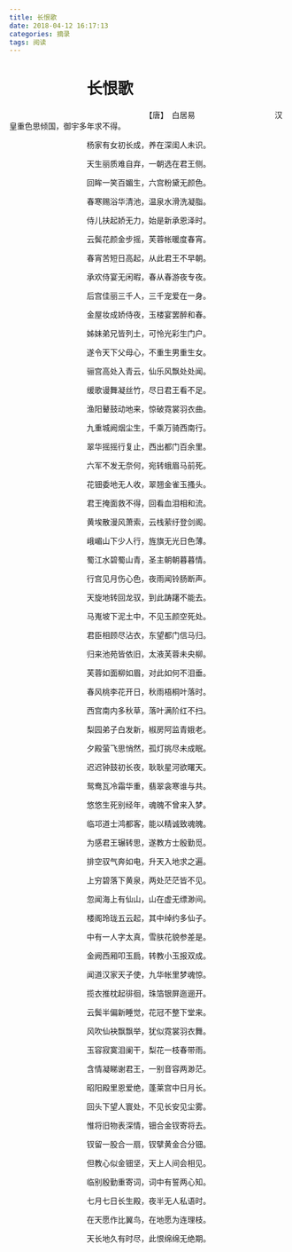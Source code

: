 ```yaml
---
title: 长恨歌
date: 2018-04-12 16:17:13
categories: 摘录
tags: 阅读
---
```

# 　　　　　长恨歌
　　　　　　　　　　　　　　　　　　【唐】　白居易
　　　　　　　　　　汉皇重色思倾国，御宇多年求不得。

　　　　　　　　　　杨家有女初长成，养在深闺人未识。

　　　　　　　　　　天生丽质难自弃，一朝选在君王侧。

　　　　　　　　　　回眸一笑百媚生，六宫粉黛无颜色。

　　　　　　　　　　春寒赐浴华清池，温泉水滑洗凝脂。

　　　　　　　　　　侍儿扶起娇无力，始是新承恩泽时。

　　　　　　　　　　云鬓花颜金步摇，芙蓉帐暖度春宵。

　　　　　　　　　　春宵苦短日高起，从此君王不早朝。

　　　　　　　　　　承欢侍宴无闲暇，春从春游夜专夜。

　　　　　　　　　　后宫佳丽三千人，三千宠爱在一身。

　　　　　　　　　　金屋妆成娇侍夜，玉楼宴罢醉和春。

　　　　　　　　　　姊妹弟兄皆列土，可怜光彩生门户。

　　　　　　　　　　遂令天下父母心，不重生男重生女。

　　　　　　　　　　骊宫高处入青云，仙乐风飘处处闻。

　　　　　　　　　　缓歌谩舞凝丝竹，尽日君王看不足。

　　　　　　　　　　渔阳鼙鼓动地来，惊破霓裳羽衣曲。

　　　　　　　　　　九重城阙烟尘生，千乘万骑西南行。

　　　　　　　　　　翠华摇摇行复止，西出都门百余里。

　　　　　　　　　　六军不发无奈何，宛转蛾眉马前死。

　　　　　　　　　　花钿委地无人收，翠翘金雀玉搔头。

　　　　　　　　　　君王掩面救不得，回看血泪相和流。

　　　　　　　　　　黄埃散漫风萧索，云栈萦纡登剑阁。

　　　　　　　　　　峨嵋山下少人行，旌旗无光日色薄。

　　　　　　　　　　蜀江水碧蜀山青，圣主朝朝暮暮情。

　　　　　　　　　　行宫见月伤心色，夜雨闻铃肠断声。

　　　　　　　　　　天旋地转回龙驭，到此踌躇不能去。

　　　　　　　　　　马嵬坡下泥土中，不见玉颜空死处。

　　　　　　　　　　君臣相顾尽沾衣，东望都门信马归。

　　　　　　　　　　归来池苑皆依旧，太液芙蓉未央柳。

　　　　　　　　　　芙蓉如面柳如眉，对此如何不泪垂。

　　　　　　　　　　春风桃李花开日，秋雨梧桐叶落时。

　　　　　　　　　　西宫南内多秋草，落叶满阶红不扫。

　　　　　　　　　　梨园弟子白发新，椒房阿监青娥老。

　　　　　　　　　　夕殿萤飞思悄然，孤灯挑尽未成眠。

　　　　　　　　　　迟迟钟鼓初长夜，耿耿星河欲曙天。

　　　　　　　　　　鸳鸯瓦冷霜华重，翡翠衾寒谁与共。

　　　　　　　　　　悠悠生死别经年，魂魄不曾来入梦。

　　　　　　　　　　临邛道士鸿都客，能以精诚致魂魄。

　　　　　　　　　　为感君王辗转思，遂教方士殷勤觅。

　　　　　　　　　　排空驭气奔如电，升天入地求之遍。

　　　　　　　　　　上穷碧落下黄泉，两处茫茫皆不见。

　　　　　　　　　　忽闻海上有仙山，山在虚无缥渺间。

　　　　　　　　　　楼阁玲珑五云起，其中绰约多仙子。

　　　　　　　　　　中有一人字太真，雪肤花貌参差是。

　　　　　　　　　　金阙西厢叩玉扃，转教小玉报双成。

　　　　　　　　　　闻道汉家天子使，九华帐里梦魂惊。

　　　　　　　　　　揽衣推枕起徘徊，珠箔银屏迤逦开。

　　　　　　　　　　云鬓半偏新睡觉，花冠不整下堂来。

　　　　　　　　　　风吹仙袂飘飘举，犹似霓裳羽衣舞。

　　　　　　　　　　玉容寂寞泪阑干，梨花一枝春带雨。

　　　　　　　　　　含情凝睇谢君王，一别音容两渺茫。

　　　　　　　　　　昭阳殿里恩爱绝，蓬莱宫中日月长。

　　　　　　　　　　回头下望人寰处，不见长安见尘雾。

　　　　　　　　　　惟将旧物表深情，钿合金钗寄将去。

　　　　　　　　　　钗留一股合一扇，钗擘黄金合分钿。

　　　　　　　　　　但教心似金钿坚，天上人间会相见。

　　　　　　　　　　临别殷勤重寄词，词中有誓两心知。

　　　　　　　　　　七月七日长生殿，夜半无人私语时。

　　　　　　　　　　在天愿作比翼鸟，在地愿为连理枝。

　　　　　　　　　　天长地久有时尽，此恨绵绵无绝期。

